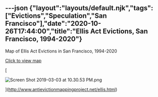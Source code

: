 ---json
{"layout":"layouts/default.njk","tags":["Evictions","Speculation","San Francisco"],"date":"2020-10-26T17:44:00","title":"Ellis Act Evictions, San Francisco, 1994-2020"}
---

Map of Ellis Act Evictions in San Francisco, 1994-2020

[Click to view map](http://www.antievictionmappingproject.net/ellis.html)

[

![Screen Shot 2019-03-03 at 10.30.53 PM.png](https://images.squarespace-cdn.com/content/v1/52b7d7a6e4b0b3e376ac8ea2/1551684311697-PAXCXD5Z08J3BLJX4807/ke17ZwdGBToddI8pDm48kKVK6oZfMv29WbboSz0lF4IUqsxRUqqbr1mOJYKfIPR7LoDQ9mXPOjoJoqy81S2I8N_N4V1vUb5AoIIIbLZhVYxCRW4BPu10St3TBAUQYVKcw6HSSmzRxvCOOdBDjy6RK2dX5gdxZbv6HC3MXUFLqbaMBce0RgA9HQwJXGUZRW6X/Screen+Shot+2019-03-03+at+10.30.53+PM.png)

](http://www.antievictionmappingproject.net/ellis.html)